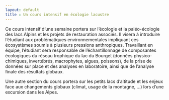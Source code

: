 ```yaml
---
layout: default
title : Un cours intensif en écologie lacustre
---
```

Ce cours intensif d’une semaine portera sur l’écologie et la paléo-écologie des lacs Alpins et les projets de restauration associés. Il visera à introduire l’étudiant aux problématiques environnementales impliquant ces écosystèmes soumis à plusieurs pressions anthropiques. Travaillant en équipe, l’étudiant sera responsable de l’échantillonnage de composantes écologiques du réseau trophique du lac du Bourget (données physico-chimiques, invertébrés, macrophytes, algues, poissons), de la prise de données sur place et des analyses en laboratoire, ainsi que de l’analyse finale des résultats globaux.

Une autre section du cours portera sur les petits lacs d’altitude et les enjeux face aux changements globaux (climat, usage de la montagne, …) lors d’une excursion dans les Alpes.

